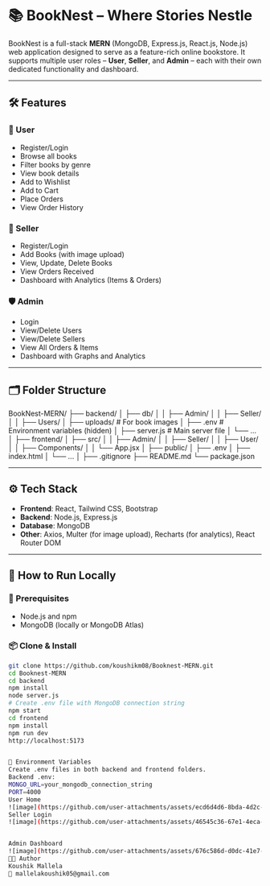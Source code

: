 # 📚 BookNest – Where Stories Nestle

BookNest is a full-stack **MERN** (MongoDB, Express.js, React.js, Node.js) web application designed to serve as a feature-rich online bookstore. It supports multiple user roles – **User**, **Seller**, and **Admin** – each with their own dedicated functionality and dashboard.

---


## 🛠️ Features

### 👤 User
- Register/Login
- Browse all books
- Filter books by genre
- View book details
- Add to Wishlist
- Add to Cart
- Place Orders
- View Order History

### 🛒 Seller
- Register/Login
- Add Books (with image upload)
- View, Update, Delete Books
- View Orders Received
- Dashboard with Analytics (Items & Orders)

### 🛡️ Admin
- Login
- View/Delete Users
- View/Delete Sellers
- View All Orders & Items
- Dashboard with Graphs and Analytics

---

## 🗂️ Folder Structure

BookNest-MERN/
├── backend/
│ ├── db/
│ │ ├── Admin/
│ │ ├── Seller/
│ │ ├── Users/
│ ├── uploads/ # For book images
│ ├── .env # Environment variables (hidden)
│ ├── server.js # Main server file
│ └── ...
│
├── frontend/
│ ├── src/
│ │ ├── Admin/
│ │ ├── Seller/
│ │ ├── User/
│ │ ├── Components/
│ │ └── App.jsx
│ ├── public/
│ ├── .env
│ ├── index.html
│ └── ...
│
├── .gitignore
├── README.md
└── package.json

---

## ⚙️ Tech Stack

- **Frontend**: React, Tailwind CSS, Bootstrap
- **Backend**: Node.js, Express.js
- **Database**: MongoDB
- **Other**: Axios, Multer (for image upload), Recharts (for analytics), React Router DOM

---

## 🚀 How to Run Locally

### 🔧 Prerequisites
- Node.js and npm
- MongoDB (locally or MongoDB Atlas)

### 📦 Clone & Install

```bash
git clone https://github.com/koushikm08/Booknest-MERN.git
cd Booknest-MERN
cd backend
npm install
node server.js
# Create .env file with MongoDB connection string
npm start
cd frontend
npm install
npm run dev
http://localhost:5173


🔐 Environment Variables
Create .env files in both backend and frontend folders.
Backend .env:
MONGO_URL=your_mongodb_connection_string
PORT=4000
User Home
![image](https://github.com/user-attachments/assets/ecd6d4d6-8bda-4d2c-8d14-0e0ca052c19a)
Seller Login
![image](https://github.com/user-attachments/assets/46545c36-67e1-4eca-a6a7-a6246d22d4c0)


Admin Dashboard
![image](https://github.com/user-attachments/assets/676c586d-d0dc-41e7-9cb7-56adcf6754ec)
👨‍💻 Author
Koushik Mallela
📧 mallelakoushik05@gmail.com
